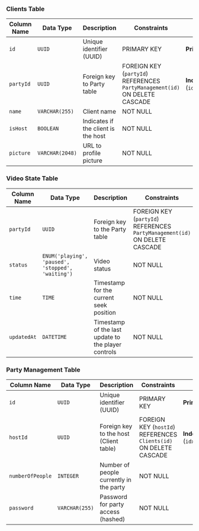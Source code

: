 ### Clients Table


| Column Name | Data Type       | Description                         | Constraints                                                                | Indexes                                        |
| ------------- | ----------------- | ------------------------------------- | ---------------------------------------------------------------------------- | ------------------------------------------------ |
| `id`        | `UUID`          | Unique identifier (UUID)            | PRIMARY KEY                                                                | **Primary Index** on `id`                      |
| `partyId`   | `UUID`          | Foreign key to Party table          | FOREIGN KEY (`partyId`) REFERENCES `PartyManagement(id)` ON DELETE CASCADE | **Index** on `partyId` (`idx_clients_partyId`) |
| `name`      | `VARCHAR(255)`  | Client name                         | NOT NULL                                                                   |                                                |
| `isHost`    | `BOOLEAN`       | Indicates if the client is the host | NOT NULL                                                                   |                                                |
| `picture`   | `VARCHAR(2048)` | URL to profile picture              | NOT NULL                                                                   |                                                |

### Video State Table


| Column Name | Data Type                                         | Description                                         | Constraints                                                                | Indexes                                                                        |
| ------------- | --------------------------------------------------- | ----------------------------------------------------- | ---------------------------------------------------------------------------- | -------------------------------------------------------------------------------- |
| `partyId`   | `UUID`                                            | Foreign key to the Party table                      | FOREIGN KEY (`partyId`) REFERENCES `PartyManagement(id)` ON DELETE CASCADE | **Index** on `partyId` (`idx_videoState_partyId`)                              |
| `status`    | `ENUM('playing', 'paused', 'stopped', 'waiting')` | Video status                                        | NOT NULL                                                                   | **Composite Index** on (`partyId`, `status`) (`idx_videoState_partyId_status`) |
| `time`      | `TIME`                                            | Timestamp for the current seek position             | NOT NULL                                                                   |                                                                                |
| `updatedAt` | `DATETIME`                                        | Timestamp of the last update to the player controls | NOT NULL                                                                   |                                                                                |

### Party Management Table


| Column Name      | Data Type      | Description                             | Constraints                                                       | Indexes                                              |
| ------------------ | ---------------- | ----------------------------------------- | ------------------------------------------------------------------- | ------------------------------------------------------ |
| `id`             | `UUID`         | Unique identifier (UUID)                | PRIMARY KEY                                                       | **Primary Index** on `id`                            |
| `hostId`         | `UUID`         | Foreign key to the host (Client table)  | FOREIGN KEY (`hostId`) REFERENCES `Clients(id)` ON DELETE CASCADE | **Index** on `hostId` (`idx_partyManagement_hostId`) |
| `numberOfPeople` | `INTEGER`      | Number of people currently in the party | NOT NULL                                                          |                                                      |
| `password`       | `VARCHAR(255)` | Password for party access (hashed)      | NOT NULL                                                          |                                                      |
